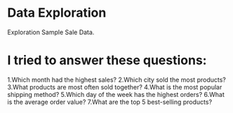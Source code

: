 # Data Exploration
Exploration Sample Sale Data.

# I tried to answer these questions:
1.Which month had the highest sales?
2.Which city sold the most products?
3.What products are most often sold together?
4.What is the most popular shipping method?
5.Which day of the week has the highest orders?
6.What is the average order value?
7.What are the top 5 best-selling products?
